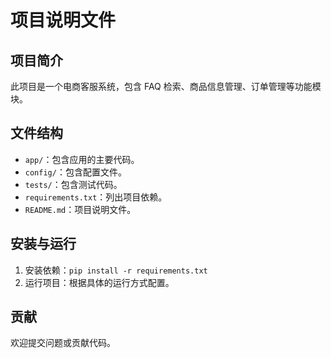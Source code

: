 # 项目说明文件

## 项目简介
此项目是一个电商客服系统，包含 FAQ 检索、商品信息管理、订单管理等功能模块。

## 文件结构
- `app/`：包含应用的主要代码。
- `config/`：包含配置文件。
- `tests/`：包含测试代码。
- `requirements.txt`：列出项目依赖。
- `README.md`：项目说明文件。

## 安装与运行
1. 安装依赖：`pip install -r requirements.txt`
2. 运行项目：根据具体的运行方式配置。

## 贡献
欢迎提交问题或贡献代码。

